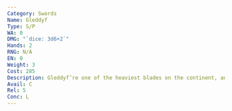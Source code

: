 ```yaml
---
Category: Swords
Name: Gleddyf
Type: S/P
WA: 0
DMG: "`dice: 3d6+2`"
Hands: 2
RNG: N/A
EN: 0
Weight: 3
Cost: 285
Description: Gleddyf’re one of the heaviest blades on the continent, and one of the thinnest. Heh, all that weight’s centered in the fancy guard and pommel. But it is easy enough to make, so it’s a fine design for the black ones, seein’ as their army keeps expanding.
Avail: C
Rel: 5
Conc: L
---
```

